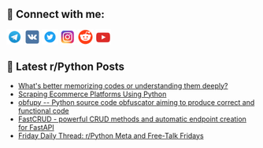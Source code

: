 ## 🔎 Connect with me:
[<img src="https://github.com/bullbesh/bullbesh/blob/main/images/Telegram.png" width="32" height="32" />](https://t.me/bullbesh)
[<img src="https://github.com/bullbesh/bullbesh/blob/main/images/VK.png" width="32" height="32" />](https://vk.com/bullbesh)
[<img src="https://github.com/bullbesh/bullbesh/blob/main/images/Twitter.png" width="32" height="32" />](https://twitter.com/bullbesh1)
[<img src="https://github.com/bullbesh/bullbesh/blob/main/images/Instagram.png" width="32" height="32" />](https://www.instagram.com/bullbesh)
[<img src="https://github.com/bullbesh/bullbesh/blob/main/images/Reddit.png" width="32" height="32" />](https://www.reddit.com/user/bullbesh)
[<img src="https://github.com/bullbesh/bullbesh/blob/main/images/YouTube.png" width="32" height="32" />](https://www.youtube.com/channel/UCtfjRs6uzgq5mfm8S06WTcg)

## 📕 Latest r/Python Posts
<!-- BLOG-POST-LIST:START -->
- [What&#39;s better memorizing codes or understanding them deeply?](https://www.reddit.com/r/Python/comments/1dqivtw/whats_better_memorizing_codes_or_understanding/)
- [Scraping Ecommerce Platforms Using Python](https://www.reddit.com/r/Python/comments/1dqgxds/scraping_ecommerce_platforms_using_python/)
- [obfupy -- Python source code obfuscator aiming to produce correct and functional code](https://www.reddit.com/r/Python/comments/1dq8qfy/obfupy_python_source_code_obfuscator_aiming_to/)
- [FastCRUD - powerful CRUD methods and automatic endpoint creation for FastAPI](https://www.reddit.com/r/Python/comments/1dq7af3/fastcrud_powerful_crud_methods_and_automatic/)
- [Friday Daily Thread: r/Python Meta and Free-Talk Fridays](https://www.reddit.com/r/Python/comments/1dq60v8/friday_daily_thread_rpython_meta_and_freetalk/)
<!-- BLOG-POST-LIST:END -->
